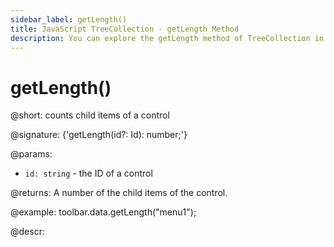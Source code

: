 ```yaml
---
sidebar_label: getLength()
title: JavaScript TreeCollection - getLength Method 
description: You can explore the getLength method of TreeCollection in the documentation of the DHTMLX JavaScript UI library. Browse developer guides and API reference, try out code examples and live demos, and download a free 30-day evaluation version of DHTMLX Suite 7.
---
```


# getLength()

@short: counts child items of a control

@signature: {'getLength(id?: Id): number;'}

@params:
- `id: string` - the ID of a control

@returns:
A number of the child items of the control.

@example:
toolbar.data.getLength("menu1");

@descr:
